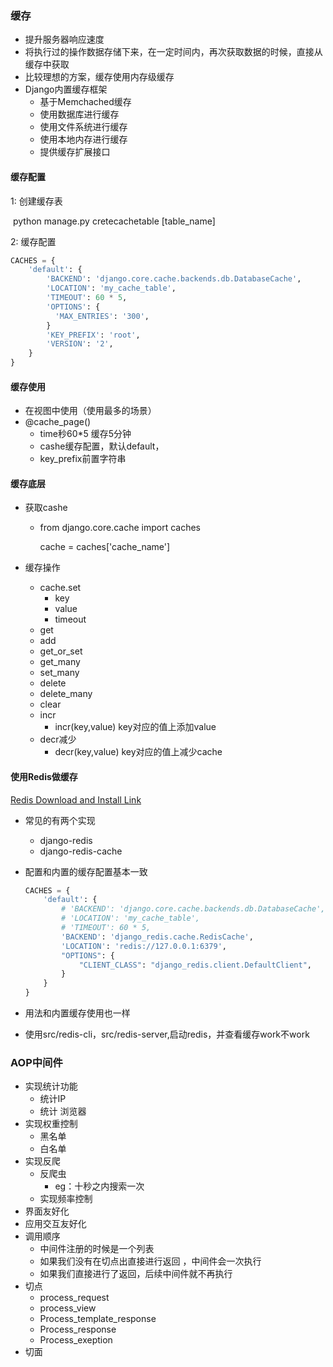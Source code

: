 

### 缓存

- 提升服务器响应速度
- 将执行过的操作数据存储下来，在一定时间内，再次获取数据的时候，直接从缓存中获取
- 比较理想的方案，缓存使用内存级缓存
- Django内置缓存框架
  - 基于Memchached缓存
  - 使用数据库进行缓存
  - 使用文件系统进行缓存
  - 使用本地内存进行缓存
  - 提供缓存扩展接口



#### 缓存配置

1: 创建缓存表

​	python manage.py cretecachetable [table_name]

2: 缓存配置

```python
CACHES = {
    'default': {
        'BACKEND': 'django.core.cache.backends.db.DatabaseCache',
        'LOCATION': 'my_cache_table',
        'TIMEOUT': 60 * 5,
      	'OPTIONS': {
          'MAX_ENTRIES': '300',
        }
      	'KEY_PREFIX': 'root',
      	'VERSION': '2',
    }
}
```



#### 缓存使用

- 在视图中使用（使用最多的场景）
- @cache_page()
  - time秒60*5 缓存5分钟
  - cashe缓存配置，默认default，
  - key_prefix前置字符串



#### 缓存底层

- 获取cashe

  - from django.core.cache import caches

    cache = caches['cache_name']

- 缓存操作

  - cache.set
    - key
    - value
    - timeout
  - get
  - add
  - get_or_set
  - get_many
  - set_many
  - delete
  - delete_many
  - clear
  - incr
    - incr(key,value) key对应的值上添加value
  - decr减少
    - decr(key,value) key对应的值上减少cache



#### 使用Redis做缓存

[Redis Download and Install Link](https://redis.io/download)

- 常见的有两个实现

  - django-redis
  - django-redis-cache

- 配置和内置的缓存配置基本一致

  ```python
  CACHES = {
      'default': {
          # 'BACKEND': 'django.core.cache.backends.db.DatabaseCache',
          # 'LOCATION': 'my_cache_table',
          # 'TIMEOUT': 60 * 5,
          'BACKEND': 'django_redis.cache.RedisCache',
          'LOCATION': 'redis://127.0.0.1:6379',
          "OPTIONS": {
              "CLIENT_CLASS": "django_redis.client.DefaultClient",
          }
      }
  }
  ```

  

- 用法和内置缓存使用也一样

- 使用src/redis-cli，src/redis-server,启动redis，并查看缓存work不work



### AOP中间件

- 实现统计功能
  - 统计IP
  - 统计 浏览器
- 实现权重控制
  - 黑名单
  - 白名单
- 实现反爬
  - 反爬虫
    - eg：十秒之内搜索一次
  - 实现频率控制
- 界面友好化
- 应用交互友好化
- 调用顺序
  - 中间件注册的时候是一个列表
  - 如果我们没有在切点出直接进行返回 ，中间件会一次执行
  - 如果我们直接进行了返回，后续中间件就不再执行
- 切点
  - process_request
  - process_view
  - Process_template_response
  - Process_response
  - Process_exeption
- 切面




